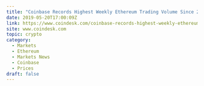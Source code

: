 ```yaml
---
title: "Coinbase Records Highest Weekly Ethereum Trading Volume Since 2017"
date: 2019-05-20T17:00:09Z
link: https://www.coindesk.com/coinbase-records-highest-weekly-ethereum-trading-volume-since-2017?utm_medium=RSS&utm_source=hune
site: www.coindesk.com
topic: crypto
category:
  - Markets
  - Ethereum
  - Markets News
  - Coinbase
  - Prices
draft: false
---
```

